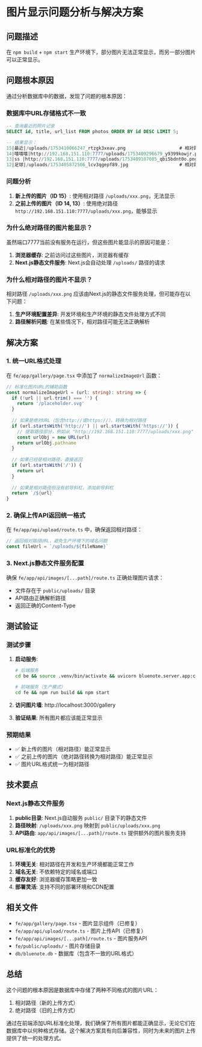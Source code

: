 # 图片显示问题分析与解决方案

## 问题描述

在 `npm build` + `npm start` 生产环境下，部分图片无法正常显示，而另一部分图片可以正常显示。

## 问题根本原因

通过分析数据库中的数据，发现了问题的根本原因：

### 数据库中URL存储格式不一致

```sql
-- 查询最近的照片记录
SELECT id, title, url_list FROM photos ORDER BY id DESC LIMIT 5;

-- 结果显示：
15|最近|/uploads/1753410066247_rtzgk3xeav.png                    # 相对路径 - 显示不出来
14|嘻嘻嘻|http://192.168.151.110:7777/uploads/1753409296679_y9399kowjr.png  # 绝对路径 - 能显示
13|ss |http://192.168.151.110:7777/uploads/1753409107085_qbi5bdnt0o.png     # 绝对路径 - 能显示
12|足球|/uploads/1753405872506_lcv3qgepf89.jpg                   # 相对路径 - 显示不出来
```

### 问题分析

1. **新上传的图片（ID 15）**: 使用相对路径 `/uploads/xxx.png`，无法显示
2. **之前上传的图片（ID 14, 13）**: 使用绝对路径 `http://192.168.151.110:7777/uploads/xxx.png`，能够显示

### 为什么绝对路径的图片能显示？

虽然端口7777当前没有服务在运行，但这些图片能显示的原因可能是：
1. **浏览器缓存**: 之前访问过这些图片，浏览器有缓存
2. **Next.js静态文件服务**: Next.js会自动处理 `/uploads/` 路径的请求

### 为什么相对路径的图片不显示？

相对路径 `/uploads/xxx.png` 应该由Next.js的静态文件服务处理，但可能存在以下问题：
1. **生产环境配置差异**: 开发环境和生产环境的静态文件处理方式不同
2. **路径解析问题**: 在某些情况下，相对路径可能无法正确解析

## 解决方案

### 1. 统一URL格式处理

在 `fe/app/gallery/page.tsx` 中添加了 `normalizeImageUrl` 函数：

```typescript
// 标准化图片URL的辅助函数
const normalizeImageUrl = (url: string): string => {
  if (!url || url.trim() === '') {
    return '/placeholder.svg'
  }
  
  // 如果是绝对URL（包含http://或https://），转换为相对路径
  if (url.startsWith('http://') || url.startsWith('https://')) {
    // 提取路径部分，例如从 "http://192.168.151.110:7777/uploads/xxx.png" 提取 "/uploads/xxx.png"
    const urlObj = new URL(url)
    return urlObj.pathname
  }
  
  // 如果已经是相对路径，直接返回
  if (url.startsWith('/')) {
    return url
  }
  
  // 如果是相对路径但没有前导斜杠，添加前导斜杠
  return `/${url}`
}
```

### 2. 确保上传API返回统一格式

在 `fe/app/api/upload/route.ts` 中，确保返回相对路径：

```typescript
// 返回相对路径URL，避免生产环境下的域名问题
const fileUrl = `/uploads/${fileName}`
```

### 3. Next.js静态文件服务配置

确保 `fe/app/api/images/[...path]/route.ts` 正确处理图片请求：
- 文件存在于 `public/uploads/` 目录
- API路由正确解析路径
- 返回正确的Content-Type

## 测试验证

### 测试步骤

1. **启动服务**:
   ```bash
   # 后端服务
   cd be && source .venv/bin/activate && uvicorn bluenote.server.app:create_app --factory --host 0.0.0.0 --port 8000 --reload
   
   # 前端服务（生产模式）
   cd fe && npm run build && npm start
   ```

2. **访问图片墙**: http://localhost:3000/gallery

3. **验证结果**: 所有图片都应该能正常显示

### 预期结果

- ✅ 新上传的图片（相对路径）能正常显示
- ✅ 之前上传的图片（绝对路径转换为相对路径）能正常显示
- ✅ 图片URL格式统一为相对路径

## 技术要点

### Next.js静态文件服务

1. **public目录**: Next.js自动服务 `public/` 目录下的静态文件
2. **路径映射**: `/uploads/xxx.png` 映射到 `public/uploads/xxx.png`
3. **API路由**: `app/api/images/[...path]/route.ts` 提供额外的图片服务支持

### URL标准化的优势

1. **环境无关**: 相对路径在开发和生产环境都能正常工作
2. **域名无关**: 不依赖特定的域名或端口
3. **缓存友好**: 浏览器缓存策略更加一致
4. **部署灵活**: 支持不同的部署环境和CDN配置

## 相关文件

- `fe/app/gallery/page.tsx` - 图片显示组件（已修复）
- `fe/app/api/upload/route.ts` - 图片上传API（已修复）
- `fe/app/api/images/[...path]/route.ts` - 图片服务API
- `fe/public/uploads/` - 图片存储目录
- `db/bluenote.db` - 数据库（包含不一致的URL格式）

## 总结

这个问题的根本原因是数据库中存储了两种不同格式的图片URL：
1. 相对路径（新的上传方式）
2. 绝对路径（旧的上传方式）

通过在前端添加URL标准化处理，我们确保了所有图片都能正确显示，无论它们在数据库中以何种格式存储。这个解决方案具有向后兼容性，同时为未来的图片上传提供了统一的处理方式。